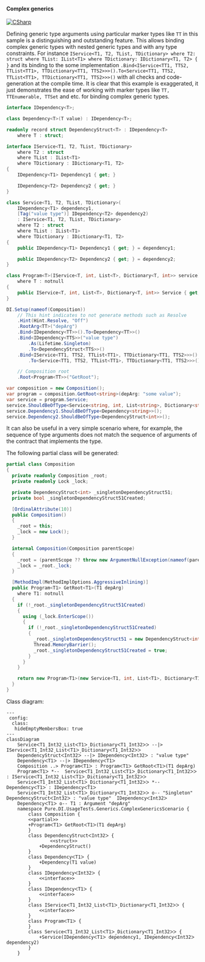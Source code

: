 #### Complex generics

[![CSharp](https://img.shields.io/badge/C%23-code-blue.svg)](../tests/Pure.DI.UsageTests/Generics/ComplexGenericsScenario.cs)

Defining generic type arguments using particular marker types like ```TT``` in this sample is a distinguishing and outstanding feature. This allows binding complex generic types with nested generic types and with any type constraints. For instance ```IService<T1, T2, TList, TDictionary> where T2: struct where TList: IList<T1> where TDictionary: IDictionary<T1, T2> { }``` and its binding to the some implementation ```.Bind<IService<TT1, TTS2, TTList<TT1>, TTDictionary<TT1, TTS2>>>().To<Service<TT1, TTS2, TTList<TT1>, TTDictionary<TT1, TTS2>>>()``` with all checks and code-generation at the compile time. It is clear that this example is exaggerated, it just demonstrates the ease of working with marker types like ```TT, TTEnumerable, TTSet``` and etc. for binding complex generic types.


```c#
interface IDependency<T>;

class Dependency<T>(T value) : IDependency<T>;

readonly record struct DependencyStruct<T> : IDependency<T>
    where T : struct;

interface IService<T1, T2, TList, TDictionary>
    where T2 : struct
    where TList : IList<T1>
    where TDictionary : IDictionary<T1, T2>
{
    IDependency<T1> Dependency1 { get; }

    IDependency<T2> Dependency2 { get; }
}

class Service<T1, T2, TList, TDictionary>(
    IDependency<T1> dependency1,
    [Tag("value type")] IDependency<T2> dependency2)
    : IService<T1, T2, TList, TDictionary>
    where T2 : struct
    where TList : IList<T1>
    where TDictionary : IDictionary<T1, T2>
{
    public IDependency<T1> Dependency1 { get; } = dependency1;

    public IDependency<T2> Dependency2 { get; } = dependency2;
}

class Program<T>(IService<T, int, List<T>, Dictionary<T, int>> service)
    where T : notnull
{
    public IService<T, int, List<T>, Dictionary<T, int>> Service { get; } = service;
}

DI.Setup(nameof(Composition))
    // This hint indicates to not generate methods such as Resolve
    .Hint(Hint.Resolve, "Off")
    .RootArg<TT>("depArg")
    .Bind<IDependency<TT>>().To<Dependency<TT>>()
    .Bind<IDependency<TTS>>("value type")
        .As(Lifetime.Singleton)
        .To<DependencyStruct<TTS>>()
    .Bind<IService<TT1, TTS2, TTList<TT1>, TTDictionary<TT1, TTS2>>>()
        .To<Service<TT1, TTS2, TTList<TT1>, TTDictionary<TT1, TTS2>>>()

    // Composition root
    .Root<Program<TT>>("GetRoot");

var composition = new Composition();
var program = composition.GetRoot<string>(depArg: "some value");
var service = program.Service;
service.ShouldBeOfType<Service<string, int, List<string>, Dictionary<string, int>>>();
service.Dependency1.ShouldBeOfType<Dependency<string>>();
service.Dependency2.ShouldBeOfType<DependencyStruct<int>>();
```

It can also be useful in a very simple scenario where, for example, the sequence of type arguments does not match the sequence of arguments of the contract that implements the type.

The following partial class will be generated:

```c#
partial class Composition
{
  private readonly Composition _root;
  private readonly Lock _lock;

  private DependencyStruct<int> _singletonDependencyStruct51;
  private bool _singletonDependencyStruct51Created;

  [OrdinalAttribute(10)]
  public Composition()
  {
    _root = this;
    _lock = new Lock();
  }

  internal Composition(Composition parentScope)
  {
    _root = (parentScope ?? throw new ArgumentNullException(nameof(parentScope)))._root;
    _lock = _root._lock;
  }

  [MethodImpl(MethodImplOptions.AggressiveInlining)]
  public Program<T1> GetRoot<T1>(T1 depArg)
    where T1: notnull
  {
    if (!_root._singletonDependencyStruct51Created)
    {
      using (_lock.EnterScope())
      {
        if (!_root._singletonDependencyStruct51Created)
        {
          _root._singletonDependencyStruct51 = new DependencyStruct<int>();
          Thread.MemoryBarrier();
          _root._singletonDependencyStruct51Created = true;
        }
      }
    }

    return new Program<T1>(new Service<T1, int, List<T1>, Dictionary<T1, int>>(new Dependency<T1>(depArg), _root._singletonDependencyStruct51));
  }
}
```

Class diagram:

```mermaid
---
 config:
  class:
   hideEmptyMembersBox: true
---
classDiagram
	ServiceᐸT1ˏInt32ˏListᐸT1ᐳˏDictionaryᐸT1ˏInt32ᐳᐳ --|> IServiceᐸT1ˏInt32ˏListᐸT1ᐳˏDictionaryᐸT1ˏInt32ᐳᐳ
	DependencyStructᐸInt32ᐳ --|> IDependencyᐸInt32ᐳ : "value type" 
	DependencyᐸT1ᐳ --|> IDependencyᐸT1ᐳ
	Composition ..> ProgramᐸT1ᐳ : ProgramᐸT1ᐳ GetRootᐸT1ᐳ(T1 depArg)
	ProgramᐸT1ᐳ *--  ServiceᐸT1ˏInt32ˏListᐸT1ᐳˏDictionaryᐸT1ˏInt32ᐳᐳ : IServiceᐸT1ˏInt32ˏListᐸT1ᐳˏDictionaryᐸT1ˏInt32ᐳᐳ
	ServiceᐸT1ˏInt32ˏListᐸT1ᐳˏDictionaryᐸT1ˏInt32ᐳᐳ *--  DependencyᐸT1ᐳ : IDependencyᐸT1ᐳ
	ServiceᐸT1ˏInt32ˏListᐸT1ᐳˏDictionaryᐸT1ˏInt32ᐳᐳ o-- "Singleton" DependencyStructᐸInt32ᐳ : "value type"  IDependencyᐸInt32ᐳ
	DependencyᐸT1ᐳ o-- T1 : Argument "depArg"
	namespace Pure.DI.UsageTests.Generics.ComplexGenericsScenario {
		class Composition {
		<<partial>>
		+ProgramᐸT1ᐳ GetRootᐸT1ᐳ(T1 depArg)
		}
		class DependencyStructᐸInt32ᐳ {
				<<struct>>
			+DependencyStruct()
		}
		class DependencyᐸT1ᐳ {
			+Dependency(T1 value)
		}
		class IDependencyᐸInt32ᐳ {
			<<interface>>
		}
		class IDependencyᐸT1ᐳ {
			<<interface>>
		}
		class IServiceᐸT1ˏInt32ˏListᐸT1ᐳˏDictionaryᐸT1ˏInt32ᐳᐳ {
			<<interface>>
		}
		class ProgramᐸT1ᐳ {
		}
		class ServiceᐸT1ˏInt32ˏListᐸT1ᐳˏDictionaryᐸT1ˏInt32ᐳᐳ {
			+Service(IDependencyᐸT1ᐳ dependency1, IDependencyᐸInt32ᐳ dependency2)
		}
	}
```

